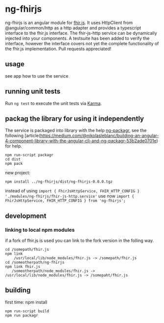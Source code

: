 # ng-fhirjs

ng-fhirjs is an angular module for [fhir.js](https://badge.fury.io/js/fhir.js). It uses HttpClient from @angular/common/http as a http adapter and provides a typescript interface to the fhir.js interface. The fhir-js-http service can be dynamically injected into your components. A testsuite has been added to verify the interface, however the interface covers not yet the complete functionality of the fhir.js implementation. Pull requests appreciated!

## usage
see app how to use the service

## running unit tests
Run `ng test` to execute the unit tests via [Karma](https://karma-runner.github.io).

## packag the library for using it independently
The service is packaged into library with the help [ng-packagr](https://github.com/dherges/ng-packagr), see the following [article(https://medium.com/@nikolasleblanc/building-an-angular-4-component-library-with-the-angular-cli-and-ng-packagr-53b2ade0701e) for help.

```
npm run-script packagr
cd dist
npm pack
```
new project:
```
npm install ../ng-fhirjs/dist/ng-fhirjs-0.0.0.tgz
```

instead of using `import { FhirJsHttpService, FHIR_HTTP_CONFIG }  './modules/ng-fhirjs/fhir-js-http.service'` 
use now `import { FhirJsHttpService, FHIR_HTTP_CONFIG } from 'ng-fhirjs';`


## development

### linking to local npm modules
if a fork of fhir.js is used you can link to the fork version in the folling way.

```
cd /somepath/fhir.js
npm link
    /usr/local/lib/node_modules/fhir.js -> /somepath/fhir.js
cd /someotherpath/ng-fhirjs
npm link fhir.js
   /someotherpath/node_modules/fhir.js -> /usr/local/lib/node_modules/fhir.js -> /somepaht/fhir.js
```

## building

first time: 
npm install

```
npm run-script build
npm run packagr
```

